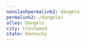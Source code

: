 ```yaml
---
﻿nonslashpermalink2: dangelo
permalink2: /dangelo/
alley: Dangelo
city: Crestwood
state: Kentucky
---
```

